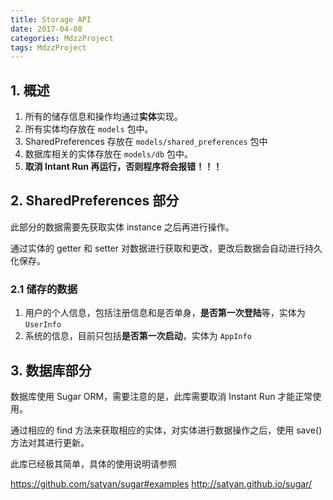 ```yaml
---
title: Storage API
date: 2017-04-08
categories: MdzzProject
tags: MdzzProject
---
```


## 1. 概述

1. 所有的储存信息和操作均通过**实体**实现。
2. 所有实体均存放在 `models` 包中。
3. SharedPreferences 存放在 `models/shared_preferences` 包中
4. 数据库相关的实体存放在 `models/db` 包中。
5. **取消 Intant Run 再运行，否则程序将会报错！！！**

<!-- more -->## 2. SharedPreferences 部分

此部分的数据需要先获取实体 instance 之后再进行操作。

通过实体的 getter 和 setter 对数据进行获取和更改，更改后数据会自动进行持久化保存。

### 2.1 储存的数据

1. 用户的个人信息，包括注册信息和是否单身，**是否第一次登陆**等，实体为 `UserInfo`
2. 系统的信息，目前只包括**是否第一次启动**，实体为 `AppInfo`

## 3. 数据库部分

数据库使用 Sugar ORM，需要注意的是，此库需要取消 Instant Run 才能正常使用。

通过相应的 find 方法来获取相应的实体，对实体进行数据操作之后，使用 save() 方法对其进行更新。

此库已经极其简单，具体的使用说明请参照

https://github.com/satyan/sugar#examples
http://satyan.github.io/sugar/
